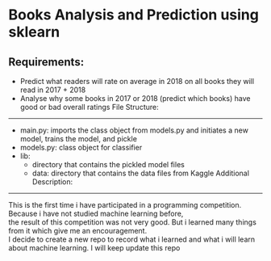 Books Analysis and Prediction using sklearn
================

Requirements:
-------------
  * Predict what readers will rate on average in 2018 on all books they will read in 2017 + 2018
  * Analyse why some books in 2017 or 2018 (predict which books) have good or bad overall ratings
File Structure:
-------------
  * main.py: imports the class object from models.py and initiates a new model, trains the model, and pickle
  * models.py: class object for classifier
  * lib:<br>
    *  directory that contains the pickled model files
    *  data: directory that contains the data files from Kaggle
Additional Description:
------------------
  This is the first time i have participated in a programming competition. Because i have not studied machine learning before, <br>
  the result of this competition was not very good. But i learned many things from it which give me an encouragement. <br>
  I decide to create a new repo to record what i learned and what i will learn about machine learning. I will keep update this repo
